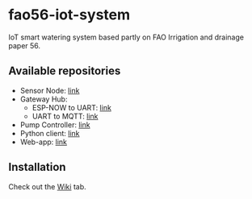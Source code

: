 # fao56-iot-system
IoT smart watering system based partly on FAO Irrigation and drainage paper 56.

## Available repositories

 - Sensor Node: [link](https://github.com/HeitererGarten/fao56-sensor-node)
 - Gateway Hub:
   - ESP-NOW to UART: [link](https://github.com/HeitererGarten/fao56-espnow-uart-hub)
   - UART to MQTT: [link](https://github.com/HeitererGarten/fao56-uart-mqtt-hub)
 - Pump Controller: [link](https://github.com/HeitererGarten/fao56-pump-control)
 - Python client: [link](https://github.com/HeitererGarten/fao56-py-client)
 - Web-app: [link](https://github.com/HeitererGarten/WebGarden)

## Installation 
Check out the [Wiki](https://github.com/HeitererGarten/fao56-iot-system/wiki) tab.
